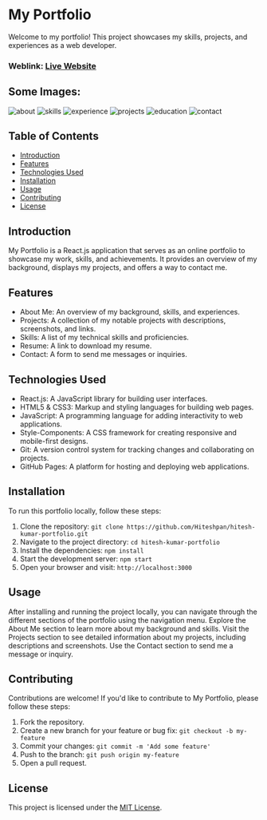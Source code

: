 # My Portfolio
Welcome to my portfolio! This project showcases my skills, projects, and experiences as a web developer.

### Weblink: [Live Website](https://hitesh-kumar-portfolio.vercel.app)
## Some Images:

![about](https://github.com/user-attachments/assets/448658d5-8a54-4034-bada-9871261b912e)
![skills](https://github.com/user-attachments/assets/9a48b4c6-f611-422c-a4ac-4fbf3153289d)
![experience](https://github.com/user-attachments/assets/24b2b071-9d97-4f4b-acd0-00eb6d00f691)
![projects](https://github.com/user-attachments/assets/2b1bd7dc-1da8-4af5-b488-c7d96dcc4c07)
![education](https://github.com/user-attachments/assets/f495dd0a-39b6-4772-950e-67a2c5cdc784)
![contact](https://github.com/user-attachments/assets/50a50701-24cf-42b0-837b-80e21e22819f)


## Table of Contents
- [Introduction](#introduction)
- [Features](#features)
- [Technologies Used](#technologies-used)
- [Installation](#installation)
- [Usage](#usage)
- [Contributing](#contributing)
- [License](#license)

## Introduction
My Portfolio is a React.js application that serves as an online portfolio to showcase my work, skills, and achievements. It provides an overview of my background, displays my projects, and offers a way to contact me.

## Features
- About Me: An overview of my background, skills, and experiences.
- Projects: A collection of my notable projects with descriptions, screenshots, and links.
- Skills: A list of my technical skills and proficiencies.
- Resume: A link to download my resume.
- Contact: A form to send me messages or inquiries.

## Technologies Used
- React.js: A JavaScript library for building user interfaces.
- HTML5 & CSS3: Markup and styling languages for building web pages.
- JavaScript: A programming language for adding interactivity to web applications.
- Style-Components: A CSS framework for creating responsive and mobile-first designs.
- Git: A version control system for tracking changes and collaborating on projects.
- GitHub Pages: A platform for hosting and deploying web applications.

## Installation
To run this portfolio locally, follow these steps:

1. Clone the repository: `git clone https://github.com/Hiteshpan/hitesh-kumar-portfolio.git`
2. Navigate to the project directory: `cd hitesh-kumar-portfolio`
3. Install the dependencies: `npm install`
4. Start the development server: `npm start`
5. Open your browser and visit: `http://localhost:3000`

## Usage
After installing and running the project locally, you can navigate through the different sections of the portfolio using the navigation menu. Explore the About Me section to learn more about my background and skills. Visit the Projects section to see detailed information about my projects, including descriptions and screenshots. Use the Contact section to send me a message or inquiry.

## Contributing
Contributions are welcome! If you'd like to contribute to My Portfolio, please follow these steps:

1. Fork the repository.
2. Create a new branch for your feature or bug fix: `git checkout -b my-feature`
3. Commit your changes: `git commit -m 'Add some feature'`
4. Push to the branch: `git push origin my-feature`
5. Open a pull request.

## License
This project is licensed under the [MIT License](LICENSE).
